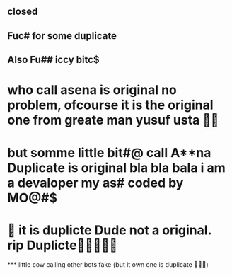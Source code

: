 ## closed
## Fuc# for some duplicate 
## Also Fu## iccy bitc$

# who call asena is original no problem, ofcourse it is the original one from greate man yusuf usta 💪🏻

# but somme little bit#@ call A**na Duplicate  is original bla bla bala i am a devaloper my as# coded by MO@#$ 

# 🤣 it is duplicte Dude not a original. rip Duplicte🤣🤣🤣🤣🤣

*** little cow calling other bots fake {but it own one is duplicate 🤣🤣🤣)

